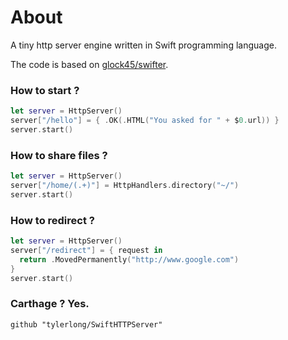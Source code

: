 # About

A tiny http server engine written in Swift programming language.

The code is based on [glock45/swifter](https://github.com/glock45/swifter).


### How to start ?

```swift
let server = HttpServer()
server["/hello"] = { .OK(.HTML("You asked for " + $0.url)) }
server.start()

```


### How to share files ? 

```swift
let server = HttpServer()
server["/home/(.+)"] = HttpHandlers.directory("~/")
server.start()
```


### How to redirect ?

```swift
let server = HttpServer()
server["/redirect"] = { request in
  return .MovedPermanently("http://www.google.com")
}
server.start()
```


### Carthage ? Yes.

```
github "tylerlong/SwiftHTTPServer"
```
